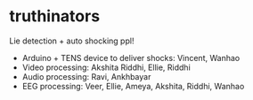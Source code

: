# truthinators
Lie detection + auto shocking ppl!

- Arduino + TENS device to deliver shocks: Vincent, Wanhao
- Video processing: Akshita Riddhi, Ellie, Riddhi
- Audio processing: Ravi, Ankhbayar
- EEG processing: Veer, Ellie, Ameya, Akshita, Riddhi, Wanhao
